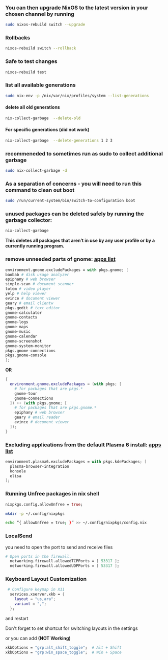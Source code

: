 ### You can then upgrade NixOS to the latest version in your chosen channel by running

```bash
sudo nixos-rebuild switch --upgrade
```

### Rollbacks
```bash
nixos-rebuild switch --rollback
```

### Safe to test changes

```bash
nixos-rebuild test
```

### list all available generations
```bash
sudo nix-env -p /nix/var/nix/profiles/system --list-generations
```
#### delete all old generations
```bash
nix-collect-garbage  --delete-old
```

#### For specific generations (did not work)

```bash
nix-collect-garbage  --delete-generations 1 2 3
```

### recommeneded to sometimes run as sudo to collect additional garbage
```bash
sudo nix-collect-garbage -d
```

### As a separation of concerns - you will need to run this command to clean out boot
```bash
sudo /run/current-system/bin/switch-to-configuration boot
```

### unused packages can be deleted safely by running the garbage collector:

```bash
nix-collect-garbage
```
**This deletes all packages that aren’t in use by any user profile or by a currently running program.**

### remove unneeded parts of gnome: [apps list](https://wiki.postmarketos.org/wiki/GNOME_apps)
```nix
environment.gnome.excludePackages = with pkgs.gnome; [
baobab # disk usage analyzer
epiphany # web browser
simple-scan # document scanner
totem # video player
yelp # help viewer
evince # document viewer
geary # email clientw
pkgs.gedit # text editor
gnome-calculator
gnome-contacts
gnome-logs
gnome-maps
gnome-music
gnome-calendar
gnome-screenshot
gnome-system-monitor
pkgs.gnome-connections
pkgs.gnome-console
]; 
```
**OR**

```nix
{
  environment.gnome.excludePackages = (with pkgs; [
    # for packages that are pkgs.*
    gnome-tour
    gnome-connections
  ]) ++ (with pkgs.gnome; [
    # for packages that are pkgs.gnome.*
    epiphany # web browser
    geary # email reader
    evince # document viewer
  ]);
}
```

### Excluding applications from the default Plasma 6 install: [apps list](https://github.com/NixOS/nixpkgs/blob/nixos-unstable/nixos/modules/services/desktop-managers/plasma6.nix#L136-L149)

```nix
environment.plasma6.excludePackages = with pkgs.kdePackages; [
  plasma-browser-integration
  konsole
  elisa
];
```


### Running Unfree packages in nix shell
```nix
nixpkgs.config.allowUnfree = true;
``` 
```bash
mkdir -p ~/.config/nixpkgs
```
```bash
echo “{ allowUnfree = true; }” >> ~/.config/nixpkgs/config.nix
```

### LocalSend
you need to open the port to send and receive files
```nix
# Open ports in the firewall.
  networking.firewall.allowedTCPPorts = [ 53317 ];
  networking.firewall.allowedUDPPorts = [ 53317 ];
```

### Keyboard Layout Customization

```nix
 # Configure keymap in X11
  services.xserver.xkb = {
    layout = "us,ara";
    variant = ",";
  };
```
and restart

Don't forget to set shortcut for switching layouts in the settings

or you can add **(NOT Working)**
```nix
xkbOptions = "grp:alt_shift_toggle";  # Alt + Shift
xkbOptions = "grp:win_space_toggle";  # Win + Space
```